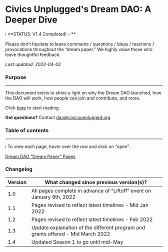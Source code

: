 # Civics Unplugged's Dream DAO: A Deeper Dive

<aside>
ℹ️ **STATUS: V1.4 Completed! ✅**

Please don't hesitate to leave comments / questions / ideas / reactions / provocations throughout the “dream paper.” We highly value those who leave thoughtful feedback.

*Last updated: 2022-04-02*

</aside>

### Purpose

---

This document exists to shine a light on why the Dream DAO launched, how the DAO will work, how people can join and contribute, and more.

Click [here](Civics%20Unplugged's%20Dream%20DAO%20A%20Deeper%20Dive%203ddf4abab40d4abcb5e7f5138fb1fb5e/Dream%20DAO%20%E2%80%9CDream%20Paper%E2%80%9D%20Pages%20a1dbb43433dd4dc099a8b7a6c92929a5/Preface%20Why%20We%20Launched%20The%20Dream%20DAO%20e91cbd973d644cf99927d4d1258b46ea.md) to start reading.

**Got questions?** Contact [dao@civicsunplugged.org](mailto:dao@civicsunplugged.org)

### Table of contents

---

<aside>
ℹ️ To view each page, hover over the row and click on “open”.

</aside>

[ Dream DAO “Dream Paper” Pages](Civics%20Unplugged's%20Dream%20DAO%20A%20Deeper%20Dive%203ddf4abab40d4abcb5e7f5138fb1fb5e/Dream%20DAO%20%E2%80%9CDream%20Paper%E2%80%9D%20Pages%20a1dbb43433dd4dc099a8b7a6c92929a5.csv)

### Changelog

| Version | What changed since previous version(s)? |
| --- | --- |
| 1.0 | All pages complete in advance of “Liftoff” event on January 8th, 2022 |
| 1.1 | Pages revised to reflect latest timelines - Mid Jan 2022 |
| 1.2 | Pages revised to reflect latest timelines - Feb 2022 |
| 1.3 | Update explanation of the different program and grants offered - Mid March 2022 |
| 1.4 | Updated Season 1 to go until mid-May |